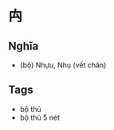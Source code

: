 # 禸

## Nghĩa
* (bộ) Nhựu, Nhụ (vết chân)

## Tags
* bộ thủ
* bộ thủ 5 nét

<script>window.HANZI_FIELD='禸';</script>
